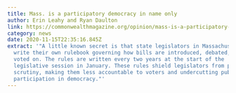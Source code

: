 ```yaml
---
title: Mass. is a participatory democracy in name only
author: Erin Leahy and Ryan Daulton
link: https://commonwealthmagazine.org/opinion/mass-is-a-participatory-democracy-in-name-only/
category: news
date: 2020-11-15T22:35:16.845Z
extract: '"A little known secret is that state legislators in Massachusetts
  write their own rulebook governing how bills are introduced, debated, and
  voted on. The rules are written every two years at the start of the
  legislative session in January. These rules shield legislators from public
  scrutiny, making them less accountable to voters and undercutting public
  participation in democracy."'
---
```

